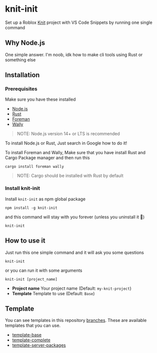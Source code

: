 # knit-init
Set up a Roblox [Knit](https://github.com/Sleitnick/Knit) project with VS Code Snippets by running one single command

## Why Node.js
One simple answer. I'm noob, idk how to make cli tools using Rust or something else

## Installation

### Prerequisites
Make sure you have these installed
- [Node.js](https://nodejs.org/en/)
- [Rust](https://www.rust-lang.org/tools/install)
- [Foreman](https://github.com/Roblox/foreman)
- [Wally](https://github.com/UpliftGames/wally)
> NOTE: Node.js version 14+ or LTS is recommended

To install Node.js or Rust, Just search in Google how to do it!

To install Foreman and Wally, Make sure that you have install Rust and Cargo Package manager and then run this
```
cargo install foreman wally
```
> NOTE: Cargo should be installed with Rust by default

### Install knit-init
Install `knit-init` as npm global package
```
npm install -g knit-init
```
and this command will stay with you forever (unless you uninstall it 🙂)
```
knit-init
```

## How to use it
Just run this one simple command and it will ask you some questions
```
knit-init
```
or you can run it with some arguments
```
knit-init [project_name]
```

- **Project name** Your project name (Default: `my-knit-project`)
- **Template** Template to use (Default: `Base`)

## Template
You can see templates in this repository [branches](https://github.com/Podter/knit-init/branches). These are available templates that you can use.
- [template-base](https://github.com/Podter/knit-init/tree/template-base)
- [template-complete](https://github.com/Podter/knit-init/tree/template-complete)
- [template-server-packages](https://github.com/Podter/knit-init/tree/template-server-packages)
